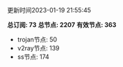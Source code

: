 更新时间2023-01-19 21:55:45

**总订阅: 73**
**总节点: 2207**
**有效节点: 363**
- trojan节点: 50
- v2ray节点: 139
- ss节点: 174
